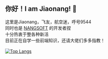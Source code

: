 ## 你好！I am Jiaonang! 👋
这里是Jiaonang，飞友，航空迷，呼号9544<br>
同时也是 <a href="https://nangsoft.top/">NANGSOFT</a> 的开发者捏<br>
十分热衷于整各种新活<br>
目前正在自学一些前端知识，还请大佬们多多指教！<br><br>
[![Top Langs](https://github-readme-stats.vercel.app/api/top-langs/?username=Teares)]([https://github.com/Teares](https://github-readme-stats.vercel.app/api/top-langs/?username=Teares))

